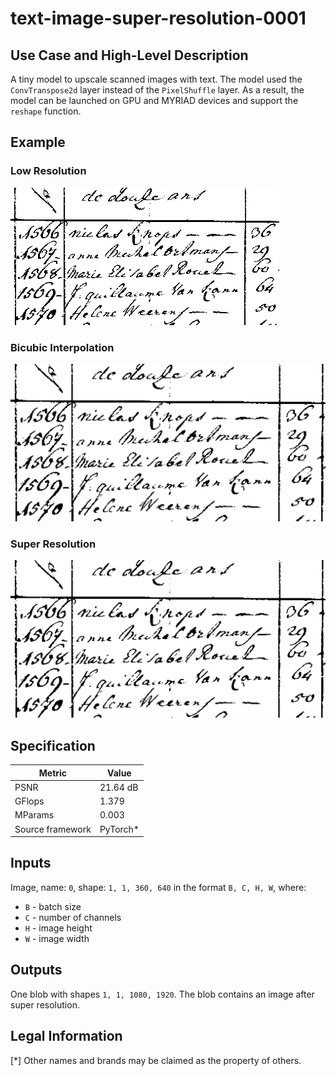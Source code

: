 # text-image-super-resolution-0001

## Use Case and High-Level Description

A tiny model to upscale scanned images with text. The model used the `ConvTranspose2d` layer instead
of the `PixelShuffle` layer. As a result, the model can be launched on GPU and MYRIAD devices and
support the `reshape` function.

## Example

### Low Resolution

![](./assets/img.png)

### Bicubic Interpolation

![](./assets/img_x3c.png)

### Super Resolution

![](./assets/img_x3.png)

## Specification

| Metric                          | Value                                     |
|---------------------------------|-------------------------------------------|
| PSNR                            | 21.64 dB                                  |
| GFlops                          | 1.379                                     |
| MParams                         | 0.003                                     |
| Source framework                | PyTorch\*                                 |

## Inputs

Image, name: `0`, shape: `1, 1, 360, 640` in the format `B, C, H, W`, where:

- `B` - batch size
- `C` - number of channels
- `H` - image height
- `W` - image width

## Outputs

One blob with shapes `1, 1, 1080, 1920`. The blob contains an image after super resolution.

## Legal Information
[*] Other names and brands may be claimed as the property of others.
